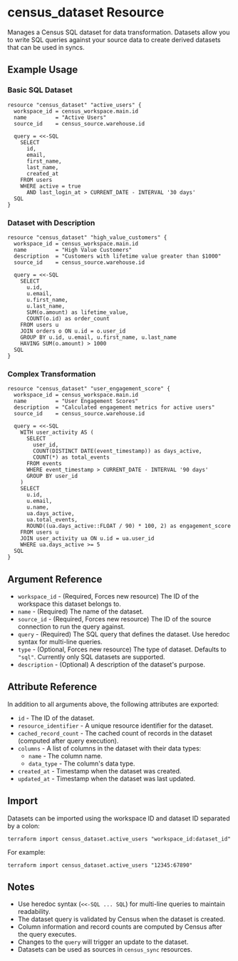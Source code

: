 # census_dataset Resource

Manages a Census SQL dataset for data transformation. Datasets allow you to write SQL queries against your source data to create derived datasets that can be used in syncs.

## Example Usage

### Basic SQL Dataset

```hcl
resource "census_dataset" "active_users" {
  workspace_id = census_workspace.main.id
  name         = "Active Users"
  source_id    = census_source.warehouse.id

  query = <<-SQL
    SELECT
      id,
      email,
      first_name,
      last_name,
      created_at
    FROM users
    WHERE active = true
      AND last_login_at > CURRENT_DATE - INTERVAL '30 days'
  SQL
}
```

### Dataset with Description

```hcl
resource "census_dataset" "high_value_customers" {
  workspace_id = census_workspace.main.id
  name         = "High Value Customers"
  description  = "Customers with lifetime value greater than $1000"
  source_id    = census_source.warehouse.id

  query = <<-SQL
    SELECT
      u.id,
      u.email,
      u.first_name,
      u.last_name,
      SUM(o.amount) as lifetime_value,
      COUNT(o.id) as order_count
    FROM users u
    JOIN orders o ON u.id = o.user_id
    GROUP BY u.id, u.email, u.first_name, u.last_name
    HAVING SUM(o.amount) > 1000
  SQL
}
```

### Complex Transformation

```hcl
resource "census_dataset" "user_engagement_score" {
  workspace_id = census_workspace.main.id
  name         = "User Engagement Scores"
  description  = "Calculated engagement metrics for active users"
  source_id    = census_source.warehouse.id

  query = <<-SQL
    WITH user_activity AS (
      SELECT
        user_id,
        COUNT(DISTINCT DATE(event_timestamp)) as days_active,
        COUNT(*) as total_events
      FROM events
      WHERE event_timestamp > CURRENT_DATE - INTERVAL '90 days'
      GROUP BY user_id
    )
    SELECT
      u.id,
      u.email,
      u.name,
      ua.days_active,
      ua.total_events,
      ROUND((ua.days_active::FLOAT / 90) * 100, 2) as engagement_score
    FROM users u
    JOIN user_activity ua ON u.id = ua.user_id
    WHERE ua.days_active >= 5
  SQL
}
```

## Argument Reference

* `workspace_id` - (Required, Forces new resource) The ID of the workspace this dataset belongs to.
* `name` - (Required) The name of the dataset.
* `source_id` - (Required, Forces new resource) The ID of the source connection to run the query against.
* `query` - (Required) The SQL query that defines the dataset. Use heredoc syntax for multi-line queries.
* `type` - (Optional, Forces new resource) The type of dataset. Defaults to `"sql"`. Currently only SQL datasets are supported.
* `description` - (Optional) A description of the dataset's purpose.

## Attribute Reference

In addition to all arguments above, the following attributes are exported:

* `id` - The ID of the dataset.
* `resource_identifier` - A unique resource identifier for the dataset.
* `cached_record_count` - The cached count of records in the dataset (computed after query execution).
* `columns` - A list of columns in the dataset with their data types:
  * `name` - The column name.
  * `data_type` - The column's data type.
* `created_at` - Timestamp when the dataset was created.
* `updated_at` - Timestamp when the dataset was last updated.

## Import

Datasets can be imported using the workspace ID and dataset ID separated by a colon:

```shell
terraform import census_dataset.active_users "workspace_id:dataset_id"
```

For example:

```shell
terraform import census_dataset.active_users "12345:67890"
```

## Notes

* Use heredoc syntax (`<<-SQL ... SQL`) for multi-line queries to maintain readability.
* The dataset query is validated by Census when the dataset is created.
* Column information and record counts are computed by Census after the query executes.
* Changes to the `query` will trigger an update to the dataset.
* Datasets can be used as sources in `census_sync` resources.